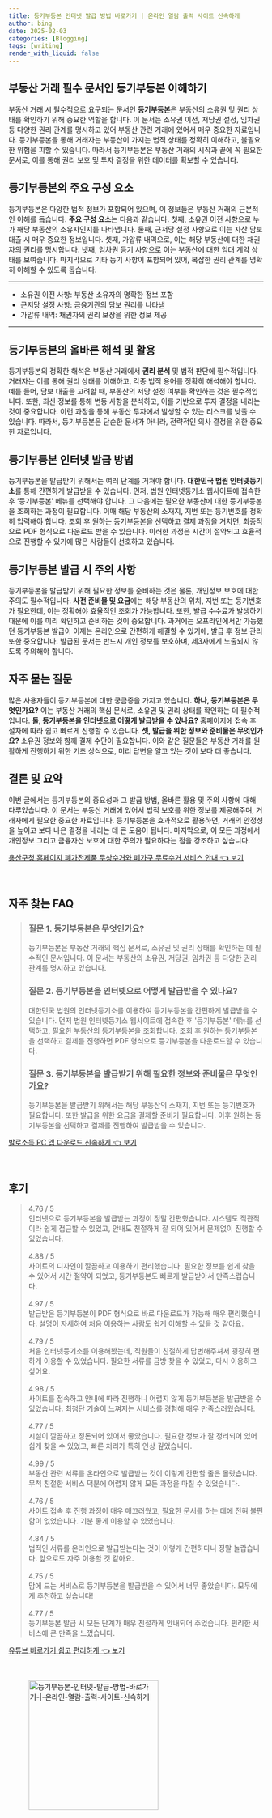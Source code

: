 ```yaml
---
title: 등기부등본 인터넷 발급 방법 바로가기 | 온라인 열람 출력 사이트 신속하게
author: bing
date: 2025-02-03
categories: [Blogging]
tags: [writing]
render_with_liquid: false
---
```



<h2 id='부동산 거래 필수 문서인 등기부등본 이해하기'>부동산 거래 필수 문서인 등기부등본 이해하기</h2>

<p>부동산 거래 시 필수적으로 요구되는 문서인 <b>등기부등본</b>은 부동산의 소유권 및 권리 상태를 확인하기 위해 중요한 역할을 합니다. 이 문서는 소유권 이전, 저당권 설정, 임차권 등 다양한 권리 관계를 명시하고 있어 부동산 관련 거래에 있어서 매우 중요한 자료입니다. 등기부등본을 통해 거래자는 부동산이 가지는 법적 상태를 정확히 이해하고, 불필요한 위험을 피할 수 있습니다. 따라서 등기부등본은 부동산 거래의 시작과 끝에 꼭 필요한 문서로, 이를 통해 권리 보호 및 투자 결정을 위한 데이터를 확보할 수 있습니다.</p>

<h2 id='등기부등본의 주요 구성 요소'>등기부등본의 주요 구성 요소</h2>

<p>등기부등본은 다양한 법적 정보가 포함되어 있으며, 이 정보들은 부동산 거래의 근본적인 이해를 돕습니다. <b>주요 구성 요소</b>는 다음과 같습니다. 첫째, 소유권 이전 사항으로 누가 해당 부동산의 소유자인지를 나타냅니다. 둘째, 근저당 설정 사항으로 이는 자산 담보 대출 시 매우 중요한 정보입니다. 셋째, 가압류 내역으로, 이는 해당 부동산에 대한 채권자의 권리를 명시합니다. 넷째, 임차권 등기 사항으로 이는 부동산에 대한 임대 계약 상태를 보여줍니다. 마지막으로 기타 등기 사항이 포함되어 있어, 복잡한 권리 관계를 명확히 이해할 수 있도록 돕습니다.</p>

<hr />

<ul>
    <li>소유권 이전 사항: 부동산 소유자의 명확한 정보 포함</li>
    <li>근저당 설정 사항: 금융기관의 담보 권리를 나타냄</li>
    <li>가압류 내역: 채권자의 권리 보장을 위한 정보 제공</li>
</ul>

<hr />

<h2 id='등기부등본의 올바른 해석 및 활용'>등기부등본의 올바른 해석 및 활용</h2>

<p>등기부등본의 정확한 해석은 부동산 거래에서 <b>권리 분석</b> 및 법적 판단에 필수적입니다. 거래자는 이를 통해 권리 상태를 이해하고, 각종 법적 용어를 정확히 해석해야 합니다. 예를 들어, 담보 대출을 고려할 때, 부동산의 저당 설정 여부를 확인하는 것은 필수적입니다. 또한, 최신 정보를 통해 변동 사항을 분석하고, 이를 기반으로 투자 결정을 내리는 것이 중요합니다. 이런 과정을 통해 부동산 투자에서 발생할 수 있는 리스크를 낮출 수 있습니다. 따라서, 등기부등본은 단순한 문서가 아니라, 전략적인 의사 결정을 위한 중요한 자료입니다.</p>

<h2 id='등기부등본 인터넷 발급 방법'>등기부등본 인터넷 발급 방법</h2>

<p>등기부등본을 발급받기 위해서는 여러 단계를 거쳐야 합니다. <b>대한민국 법원 인터넷등기소</b>를 통해 간편하게 발급받을 수 있습니다. 먼저, 법원 인터넷등기소 웹사이트에 접속한 후 ‘등기부등본’ 메뉴를 선택해야 합니다. 그 다음에는 필요한 부동산에 대한 등기부등본을 조회하는 과정이 필요합니다. 이때 해당 부동산의 소재지, 지번 또는 등기번호를 정확히 입력해야 합니다. 조회 후 원하는 등기부등본을 선택하고 결제 과정을 거치면, 최종적으로 PDF 형식으로 다운로드 받을 수 있습니다. 이러한 과정은 시간이 절약되고 효율적으로 진행할 수 있기에 많은 사람들이 선호하고 있습니다.</p>

<h2 id='등기부등본 발급 시 주의 사항'>등기부등본 발급 시 주의 사항</h2>

<p>등기부등본을 발급받기 위해 필요한 정보를 준비하는 것은 물론, 개인정보 보호에 대한 주의도 필수적입니다. <b>사전 준비물 및 요금</b>에는 해당 부동산의 위치, 지번 또는 등기번호가 필요한데, 이는 정확해야 효율적인 조회가 가능합니다. 또한, 발급 수수료가 발생하기 때문에 이를 미리 확인하고 준비하는 것이 중요합니다. 과거에는 오프라인에서만 가능했던 등기부등본 발급이 이제는 온라인으로 간편하게 해결할 수 있기에, 발급 후 정보 관리 또한 중요합니다. 발급된 문서는 반드시 개인 정보를 보호하며, 제3자에게 노출되지 않도록 주의해야 합니다.</p>

<h2 id='자주 묻는 질문'>자주 묻는 질문</h2>

<p>많은 사용자들이 등기부등본에 대한 궁금증을 가지고 있습니다. <b>하나, 등기부등본은 무엇인가요?</b> 이는 부동산 거래의 핵심 문서로, 소유권 및 권리 상태를 확인하는 데 필수적입니다. <b>둘, 등기부등본을 인터넷으로 어떻게 발급받을 수 있나요?</b> 홈페이지에 접속 후 절차에 따라 쉽고 빠르게 진행할 수 있습니다. <b>셋, 발급을 위한 정보와 준비물은 무엇인가요?</b> 소유권 정보와 함께 결제 수단이 필요합니다. 이와 같은 질문들은 부동산 거래를 원활하게 진행하기 위한 기초 상식으로, 미리 답변을 알고 있는 것이 보다 더 좋습니다.</p>

<h2 id='결론 및 요약'>결론 및 요약</h2>

<p>이번 글에서는 등기부등본의 중요성과 그 발급 방법, 올바른 활용 및 주의 사항에 대해 다루었습니다. 이 문서는 부동산 거래에 있어서 법적 보호를 위한 정보를 제공해주며, 거래자에게 필요한 중요한 자료입니다. 등기부등본을 효과적으로 활용하면, 거래의 안정성을 높이고 보다 나은 결정을 내리는 데 큰 도움이 됩니다. 마지막으로, 이 모든 과정에서 개인정보 그리고 금융자산 보호에 대한 주의가 필요하다는 점을 강조하고 싶습니다.</p>


<p><a class="click-button" title="용산구청 홈페이지 폐가전제품 무상수거와 폐가구 무료수거 서비스 안내" href="https://yellowplanner.github.io/posts/%EC%9A%A9%EC%82%B0%EA%B5%AC%EC%B2%AD-%ED%99%88%ED%8E%98%EC%9D%B4%EC%A7%80-%ED%8F%90%EA%B0%80%EC%A0%84%EC%A0%9C%ED%92%88-%EB%AC%B4%EC%83%81%EC%88%98%EA%B1%B0%EC%99%80-%ED%8F%90%EA%B0%80%EA%B5%AC-%EB%AC%B4%EB%A3%8C%EC%88%98%EA%B1%B0-%EC%84%9C%EB%B9%84%EC%8A%A4-%EC%95%88%EB%82%B4/" rel="dofollow">용산구청 홈페이지 폐가전제품 무상수거와 폐가구 무료수거 서비스 안내 👈 보기</a></p><br>
<h2 id='자주_찾는_FAQ'>자주 찾는 FAQ</h2>
<div itemscope="" itemtype="https://schema.org/FAQPage"> 
<blockquote> 
<div itemscope="" itemprop="mainEntity" itemtype="https://schema.org/Question"> 
<h3 itemprop="name">질문 1. 등기부등본은 무엇인가요?</h3> 
<div itemscope="" itemprop="acceptedAnswer" itemtype="https://schema.org/Answer"> 
<span itemprop="text"> 
<p>등기부등본은 부동산 거래의 핵심 문서로, 소유권 및 권리 상태를 확인하는 데 필수적인 문서입니다. 이 문서는 부동산의 소유권, 저당권, 임차권 등 다양한 권리 관계를 명시하고 있습니다.</p> 
</span> 
</div> 
</div> 

<div itemscope="" itemprop="mainEntity" itemtype="https://schema.org/Question"> 
<h3 itemprop="name">질문 2. 등기부등본을 인터넷으로 어떻게 발급받을 수 있나요?</h3> 
<div itemscope="" itemprop="acceptedAnswer" itemtype="https://schema.org/Answer"> 
<span itemprop="text"> 
<p>대한민국 법원의 인터넷등기소를 이용하여 등기부등본을 간편하게 발급받을 수 있습니다. 먼저 법원 인터넷등기소 웹사이트에 접속한 후 '등기부등본' 메뉴를 선택하고, 필요한 부동산의 등기부등본을 조회합니다. 조회 후 원하는 등기부등본을 선택하고 결제를 진행하면 PDF 형식으로 등기부등본을 다운로드할 수 있습니다.</p> 
</span> 
</div> 
</div> 

<div itemscope="" itemprop="mainEntity" itemtype="https://schema.org/Question"> 
<h3 itemprop="name">질문 3. 등기부등본을 발급받기 위해 필요한 정보와 준비물은 무엇인가요?</h3> 
<div itemscope="" itemprop="acceptedAnswer" itemtype="https://schema.org/Answer"> 
<span itemprop="text"> 
<p>등기부등본을 발급받기 위해서는 해당 부동산의 소재지, 지번 또는 등기번호가 필요합니다. 또한 발급을 위한 요금을 결제할 준비가 필요합니다. 이후 원하는 등기부등본을 선택하고 결제를 진행하여 발급받을 수 있습니다.</p> 
</span> 
</div> 
</div> 

</blockquote> 
</div>
<p><a class="click-button" title="발로소득 PC 앱 다운로드 신속하게" href="https://yellowplanner.github.io/posts/%EB%B0%9C%EB%A1%9C%EC%86%8C%EB%93%9D-PC-%EC%95%B1-%EB%8B%A4%EC%9A%B4%EB%A1%9C%EB%93%9C-%EC%8B%A0%EC%86%8D%ED%95%98%EA%B2%8C/" rel="dofollow">발로소득 PC 앱 다운로드 신속하게 👈 보기</a></p><br>
<h2 id='후기'>후기</h2>
<div itemscope itemtype="https://schema.org/Product">
  <blockquote>
  <div itemprop="review" itemscope itemtype="https://schema.org/Review">
      <div itemprop="reviewRating" itemscope itemtype="https://schema.org/Rating"> <span itemprop="ratingValue">4.76</span> / <span itemprop="bestRating">5</span> </div>
      <span itemprop="reviewBody">인터넷으로 등기부등본을 발급받는 과정이 정말 간편했습니다. 시스템도 직관적이라 쉽게 접근할 수 있었고, 안내도 친절하게 잘 되어 있어서 문제없이 진행할 수 있었습니다.</span>
  </div>
  <br>
  <div itemprop="review" itemscope itemtype="https://schema.org/Review">
      <div itemprop="reviewRating" itemscope itemtype="https://schema.org/Rating"> <span itemprop="ratingValue">4.88</span> / <span itemprop="bestRating">5</span> </div>
      <span itemprop="reviewBody">사이트의 디자인이 깔끔하고 이용하기 편리했습니다. 필요한 정보를 쉽게 찾을 수 있어서 시간 절약이 되었고, 등기부등본도 빠르게 발급받아서 만족스럽습니다.</span>
  </div>
  <br>
  <div itemprop="review" itemscope itemtype="https://schema.org/Review">
      <div itemprop="reviewRating" itemscope itemtype="https://schema.org/Rating"> <span itemprop="ratingValue">4.97</span> / <span itemprop="bestRating">5</span> </div>
      <span itemprop="reviewBody">발급받은 등기부등본이 PDF 형식으로 바로 다운로드가 가능해 매우 편리했습니다. 설명이 자세하여 처음 이용하는 사람도 쉽게 이해할 수 있을 것 같아요.</span>
  </div>
  <br>
  <div itemprop="review" itemscope itemtype="https://schema.org/Review">
      <div itemprop="reviewRating" itemscope itemtype="https://schema.org/Rating"> <span itemprop="ratingValue">4.79</span> / <span itemprop="bestRating">5</span> </div>
      <span itemprop="reviewBody">처음 인터넷등기소를 이용해봤는데, 직원들이 친절하게 답변해주셔서 굉장히 편하게 이용할 수 있었습니다. 필요한 서류를 금방 찾을 수 있었고, 다시 이용하고 싶어요.</span>
  </div>
  <br>
  <div itemprop="review" itemscope itemtype="https://schema.org/Review">
      <div itemprop="reviewRating" itemscope itemtype="https://schema.org/Rating"> <span itemprop="ratingValue">4.98</span> / <span itemprop="bestRating">5</span> </div>
      <span itemprop="reviewBody">사이트를 접속하고 안내에 따라 진행하니 어렵지 않게 등기부등본을 발급받을 수 있었습니다. 최첨단 기술이 느껴지는 서비스를 경험해 매우 만족스러웠습니다.</span>
  </div>
  <br>
  <div itemprop="review" itemscope itemtype="https://schema.org/Review">
      <div itemprop="reviewRating" itemscope itemtype="https://schema.org/Rating"> <span itemprop="ratingValue">4.77</span> / <span itemprop="bestRating">5</span> </div>
      <span itemprop="reviewBody">시설이 깔끔하고 정돈되어 있어서 좋았습니다. 필요한 정보가 잘 정리되어 있어 쉽게 찾을 수 있었고, 빠른 처리가 특히 인상 깊었습니다.</span>
  </div>
  <br>
  <div itemprop="review" itemscope itemtype="https://schema.org/Review">
      <div itemprop="reviewRating" itemscope itemtype="https://schema.org/Rating"> <span itemprop="ratingValue">4.99</span> / <span itemprop="bestRating">5</span> </div>
      <span itemprop="reviewBody">부동산 관련 서류를 온라인으로 발급받는 것이 이렇게 간편할 줄은 몰랐습니다. 무척 친절한 서비스 덕분에 어렵지 않게 모든 과정을 마칠 수 있었습니다.</span>
  </div>
  <br>
  <div itemprop="review" itemscope itemtype="https://schema.org/Review">
      <div itemprop="reviewRating" itemscope itemtype="https://schema.org/Rating"> <span itemprop="ratingValue">4.76</span> / <span itemprop="bestRating">5</span> </div>
      <span itemprop="reviewBody">사이트 접속 후 진행 과정이 매우 매끄러웠고, 필요한 문서를 하는 데에 전혀 불편함이 없었습니다. 기분 좋게 이용할 수 있었습니다.</span>
  </div>
  <br>
  <div itemprop="review" itemscope itemtype="https://schema.org/Review">
      <div itemprop="reviewRating" itemscope itemtype="https://schema.org/Rating"> <span itemprop="ratingValue">4.84</span> / <span itemprop="bestRating">5</span> </div>
      <span itemprop="reviewBody">법적인 서류를 온라인으로 발급받는다는 것이 이렇게 간편하다니 정말 놀랍습니다. 앞으로도 자주 이용할 것 같아요.</span>
  </div>
  <br>
  <div itemprop="review" itemscope itemtype="https://schema.org/Review">
      <div itemprop="reviewRating" itemscope itemtype="https://schema.org/Rating"> <span itemprop="ratingValue">4.75</span> / <span itemprop="bestRating">5</span> </div>
      <span itemprop="reviewBody">맘에 드는 서비스로 등기부등본을 발급받을 수 있어서 너무 좋았습니다. 모두에게 추천하고 싶습니다!</span>
  </div>
  <br>
  <div itemprop="review" itemscope itemtype="https://schema.org/Review">
      <div itemprop="reviewRating" itemscope itemtype="https://schema.org/Rating"> <span itemprop="ratingValue">4.77</span> / <span itemprop="bestRating">5</span> </div>
      <span itemprop="reviewBody">등기부등본 발급 시 모든 단계가 매우 친절하게 안내되어 주었습니다. 편리한 서비스에 큰 만족을 느꼈습니다.</span>
  </div>
  </blockquote>
</div>
<p><a class="click-button" title="유튜브 바로가기 쉽고 편리하게" href="https://yellowplanner.github.io/posts/%EC%9C%A0%ED%8A%9C%EB%B8%8C-%EB%B0%94%EB%A1%9C%EA%B0%80%EA%B8%B0-%EC%89%BD%EA%B3%A0-%ED%8E%B8%EB%A6%AC%ED%95%98%EA%B2%8C/" rel="dofollow">유튜브 바로가기 쉽고 편리하게 👈 보기</a></p><br>
<figure class="image"><img src="https://yellowplanner.github.io/assets/img/thumbnail/등기부등본-인터넷-발급-방법-바로가기-|-온라인-열람-출력-사이트-신속하게.webp" alt="등기부등본-인터넷-발급-방법-바로가기-|-온라인-열람-출력-사이트-신속하게" width="256" height="256"></figure>